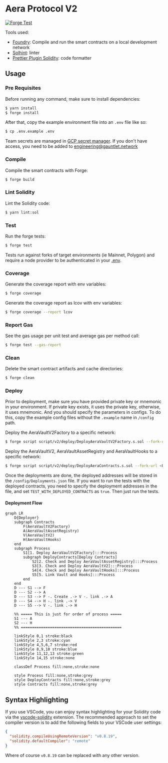 # Aera Protocol V2

[![Forge Test](https://github.com/GauntletNetworks/aera-contracts-v2/actions/workflows/forge.yml/badge.svg)](https://github.com/GauntletNetworks/aera-contracts-v2/actions/workflows/forge.yml)

Tools used:

- [Foundry](https://github.com/foundry-rs/foundry): Compile and run the smart contracts on a local development network
- [Solhint](https://github.com/protofire/solhint): linter
- [Prettier Plugin Solidity](https://github.com/prettier-solidity/prettier-plugin-solidity): code formatter

## Usage

### Pre Requisites

Before running any command, make sure to install dependencies:

```sh
$ yarn install
$ forge install
```

After that, copy the example environment file into an `.env` file like so:

```sh
$ cp .env.example .env
```

Team secrets are managed in [GCP secret manager](https://console.cloud.google.com/security/secret-manager?project=gauntlet-sim). If you don't have access, you need to be added to engineering@gauntlet.network

### Compile

Compile the smart contracts with Forge:

```sh
$ forge build
```

### Lint Solidity

Lint the Solidity code:

```sh
$ yarn lint:sol
```

### Test

Run the forge tests:

```sh
$ forge test
```

Tests run against forks of target environments (ie Mainnet, Polygon) and require a node provider to be authenticated in your [.env](./.env).

### Coverage

Generate the coverage report with env variables:

```sh
$ forge coverage
```

Generate the coverage report as lcov with env variables:

```sh
$ forge coverage --report lcov
```

### Report Gas

See the gas usage per unit test and average gas per method call:

```sh
$ forge test --gas-report
```

### Clean

Delete the smart contract artifacts and cache directories:

```sh
$ forge clean
```

### Deploy

Prior to deployment, make sure you have provided private key or mnemonic in your environment. If private key exists, it uses the private key, otherwise, it uses mnemonic.
And you should specify the parameters in configs.
To do this, copy the example config files without the `.example` name in `/config` path.

Deploy the AeraVaultV2Factory to a specific network:

```sh
$ forge script script/v2/deploy/DeployAeraVaultV2Factory.s.sol --fork-url <URL> --broadcast
```

Deploy the AeraVaultV2, AeraVaultAssetRegistry and AeraVaultHooks to a specific network:

```sh
$ forge script script/v2/deploy/DeployAeraContracts.s.sol --fork-url <URL> --broadcast
```

Once the deployments are done, the deployed addresses will be stored in the `/config/Deployments.json` file.
If you want to run the tests with the deployed contracts, you need to specify the deployment addresses in the file, and set `TEST_WITH_DEPLOYED_CONTRACTS` as `true`.
Then just run the tests.

#### Deployment Flow

```mermaid
graph LR
    D{Deployer}
    subgraph Contracts
        F(AeraVaultV2Factory)
        A(AeraVaultAssetRegistry)
        V(AeraVaultV2)
        H(AeraVaultHooks)
    end
    subgraph Process
        S1[1. Deploy AeraVaultV2Factory]:::Process
        subgraph DeployContracts[Deploy Contracts]
            S2[2. Check and Deploy AeraVaultAssetRegistry]:::Process
            S3[3. Check and Deploy AeraVaultV2]:::Process
            S4[4. Check and Deploy AeraVaultHooks]:::Process
            S5[5. Link Vault and Hooks]:::Process
        end
    end
    D --- S1 --> F
    D --- S2 --> A
    D --- S3 --> F -. Create .-> V -. link .-> A
    D --- S4 --> H -. link .-> V
    D --- S5 --> V -. link .-> H

    %% ===== This is just for order of process =====
    S1 --- A
    S2 --- H
    %% =============================================

    linkStyle 0,1 stroke:black
    linkStyle 2,3 stroke:cyan
    linkStyle 4,5,6,7 stroke:red
    linkStyle 8,9,10 stroke:blue
    linkStyle 11,12,13 stroke:green
    linkStyle 14,15 stroke:none

    classDef Process fill:none,stroke:none

    style Process fill:none,stroke:grey
    style DeployContracts fill:none,stroke:grey
    style Contracts fill:none,stroke:grey
```

## Syntax Highlighting

If you use VSCode, you can enjoy syntax highlighting for your Solidity code via the
[vscode-solidity](https://github.com/juanfranblanco/vscode-solidity) extension. The recommended approach to set the
compiler version is to add the following fields to your VSCode user settings:

```json
{
  "solidity.compileUsingRemoteVersion": "v0.8.19",
  "solidity.defaultCompiler": "remote"
}
```

Where of course `v0.8.19` can be replaced with any other version.
